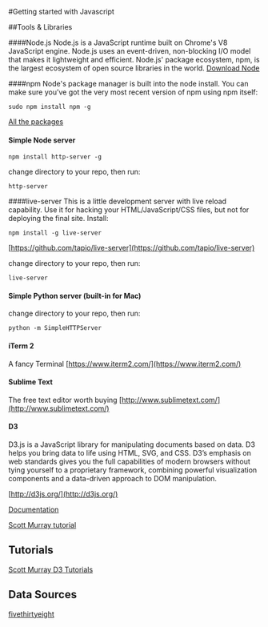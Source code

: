 #Getting started with Javascript

##Tools & Libraries

####Node.js
Node.js is a JavaScript runtime built on Chrome's V8 JavaScript engine. Node.js uses an event-driven, non-blocking I/O model that makes it lightweight and efficient. Node.js' package ecosystem, npm, is the largest ecosystem of open source libraries in the world.
[Download Node](https://nodejs.org/en/download/)

####npm
Node's package manager is built into the node install. You can make sure you’ve got the very most recent version of npm using npm itself:
	
	sudo npm install npm -g
	
[All the packages](https://www.npmjs.com/)

#### Simple Node server
	npm install http-server -g
change directory to your repo, then run:

	http-server
	

####live-server
This is a little development server with live reload capability. Use it for hacking your HTML/JavaScript/CSS files, but not for deploying the final site. Install:

	npm install -g live-server

[https://github.com/tapio/live-server](https://github.com/tapio/live-server)

change directory to your repo, then run:
	
	live-server


#### Simple Python server (built-in for Mac)
change directory to your repo, then run:

	python -m SimpleHTTPServer

#### iTerm 2
A fancy Terminal
[https://www.iterm2.com/](https://www.iterm2.com/)

#### Sublime Text
The free text editor worth buying
[http://www.sublimetext.com/](http://www.sublimetext.com/)

#### D3
D3.js is a JavaScript library for manipulating documents based on data. D3 helps you bring data to life using HTML, SVG, and CSS. D3’s emphasis on web standards gives you the full capabilities of modern browsers without tying yourself to a proprietary framework, combining powerful visualization components and a data-driven approach to DOM manipulation.

[http://d3js.org/](http://d3js.org/)

[Documentation](https://github.com/mbostock/d3/wiki/API-Reference)

[Scott Murray tutorial](http://alignedleft.com/tutorials/d3)


## Tutorials
[Scott Murray D3 Tutorials](http://alignedleft.com/tutorials/d3)

## Data Sources
[fivethirtyeight](https://github.com/fivethirtyeight/data)

